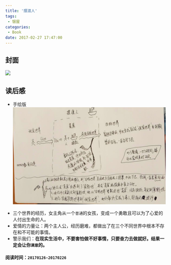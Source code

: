 ```yaml
---
title: '摆渡人'
tags:
 - 银屋
categories:
 - Book
date: 2017-02-27 17:47:00
---
```


## 封面
<img src="https://images-cn.ssl-images-amazon.com/images/I/51jKsrXCSmL._SX448_BO1,204,203,200_.jpg" />

## 读后感

- 手绘版
![](/img/book/%E6%91%86%E6%B8%A1%E4%BA%BA.jpeg)

<!--more-->

- 三个世界的经历，女主角从一个`普通`的女孩，变成一个勇敢且可以为了心爱的人付出生命的人。
- 爱情的力量让：两个主人公，经历磨难，都做出了在三个不同世界中根本不存在和不可能的事情。
- 警示我们：**在现实生活中，不要害怕做不好事情，只要奋力去做就好。结果一定会让你`满意`的。**

#### 阅读时间：`20170126-20170226`
